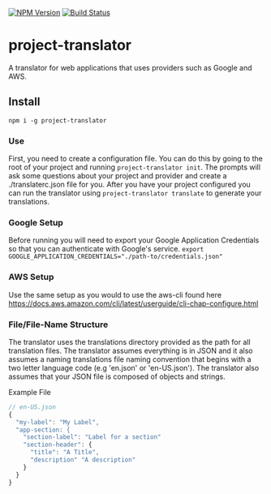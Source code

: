 [![NPM Version](https://img.shields.io/npm/v/project-translator)](https://www.npmjs.com/package/project-translator)
[![Build Status](https://travis-ci.com/douglasskiser/project-translator.svg?token=ayjxjPepPztxATpEppTC&branch=master)](https://travis-ci.com/douglasskiser/project-translator)

# project-translator
A translator for web applications that uses providers such as Google and AWS.

## Install
`npm i -g project-translator`

### Use
First, you need to create a configuration file. You can do this by going to the root of your project and running `project-translator init`. The prompts will ask some questions about your project and provider and create a ./translaterc.json file for you. After you have your project configured you can run the translator using `project-translator translate` to generate your translations.

### Google Setup
  Before running you will need to export your Google Application Credentials so that you can authenticate with Google's service.
  `export GOOGLE_APPLICATION_CREDENTIALS="./path-to/credentials.json"`

### AWS Setup
  Use the same setup as you would to use the aws-cli found here https://docs.aws.amazon.com/cli/latest/userguide/cli-chap-configure.html
   
  
### File/File-Name Structure
The translator uses the translations directory provided as the path for all translation files. The translator assumes everything is in JSON and it also assumes a naming translations file naming convention that begins with a two letter language code (e.g 'en.json' or 'en-US.json'). The translator also assumes that your JSON file is composed of objects and strings.

Example File
```javascript
// en-US.json
{
  "my-label": "My Label",
  "app-section: {
    "section-label": "Label for a section"
    "section-header": {
      "title": "A Title",
      "description" "A description"
    }
  }
}
 ```
